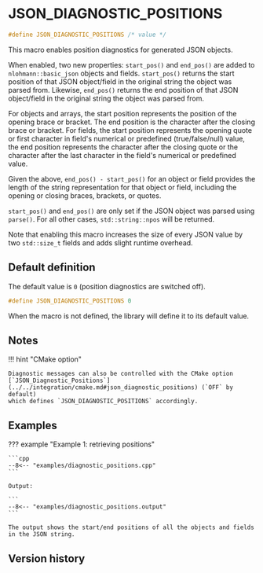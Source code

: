 # JSON_DIAGNOSTIC_POSITIONS

```cpp
#define JSON_DIAGNOSTIC_POSITIONS /* value */
```

This macro enables position diagnostics for generated JSON objects.

When enabled, two new properties: `start_pos()` and `end_pos()` are added to `nlohmann::basic_json` objects and fields. `start_pos()` returns the start position of
that JSON object/field in the original string the object was parsed from. Likewise, `end_pos()` returns the end position of that JSON object/field in the
original string the object was parsed from.

For objects and arrays, the start position represents the position of the opening brace or bracket. The end position is the character after the closing
brace or bracket. For fields, the start position represents the opening quote or first character in field's numerical or predefined (true/false/null) value,
the end position represents the character after the closing quote or the character after the last character in the field's numerical or predefined value.

Given the above, `end_pos() - start_pos()` for an object or field provides the length of the string representation for that object or field, including the
opening or closing braces, brackets, or quotes.

`start_pos()` and `end_pos()` are only set if the JSON object was parsed using `parse()`. For all other cases, `std::string::npos` will be returned.

Note that enabling this macro increases the size of every JSON value by two `std::size_t` fields and adds
slight runtime overhead.

## Default definition

The default value is `0` (position diagnostics are switched off).

```cpp
#define JSON_DIAGNOSTIC_POSITIONS 0
```

When the macro is not defined, the library will define it to its default value.

## Notes

!!! hint "CMake option"

    Diagnostic messages can also be controlled with the CMake option
    [`JSON_Diagnostic_Positions`](../../integration/cmake.md#json_diagnostic_positions) (`OFF` by default)
    which defines `JSON_DIAGNOSTIC_POSITIONS` accordingly.

## Examples

??? example "Example 1: retrieving positions"

    ```cpp
    --8<-- "examples/diagnostic_positions.cpp"
    ```
    
    Output:

    ```
    --8<-- "examples/diagnostic_positions.output"
    ```

    The output shows the start/end positions of all the objects and fields in the JSON string.
## Version history

